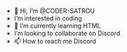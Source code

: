 - 👋 Hi, I’m @CODER-SATROU
-  I’m interested in coding
- 🌱 I’m currently learning HTML
-  I’m looking to collaborate on Discord
- 📫 How to reach me Discord

<!---
CODER-SATROU/CODER-SATROU is a ✨ special ✨ repository because its `README.md` (this file) appears on your GitHub profile.
You can click the Preview link to take a look at your changes.
--->

